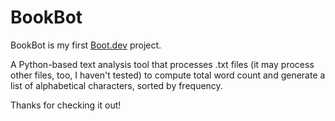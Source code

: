 # BookBot

BookBot is my first [Boot.dev](https://www.boot.dev) project.

A Python-based text analysis tool that processes .txt files (it may process other files, too, I haven't tested) to compute total word count and generate a list of alphabetical characters, sorted by frequency.

Thanks for checking it out!
